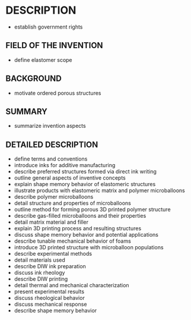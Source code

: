 # DESCRIPTION

- establish government rights

## FIELD OF THE INVENTION

- define elastomer scope

## BACKGROUND

- motivate ordered porous structures

## SUMMARY

- summarize invention aspects

## DETAILED DESCRIPTION

- define terms and conventions
- introduce inks for additive manufacturing
- describe preferred structures formed via direct ink writing
- outline general aspects of inventive concepts
- explain shape memory behavior of elastomeric structures
- illustrate products with elastomeric matrix and polymer microballoons
- describe polymer microballoons
- detail structure and properties of microballoons
- outline method for forming porous 3D printed polymer structure
- describe gas-filled microballoons and their properties
- detail matrix material and filler
- explain 3D printing process and resulting structures
- discuss shape memory behavior and potential applications
- describe tunable mechanical behavior of foams
- introduce 3D printed structure with microballoon populations
- describe experimental methods
- detail materials used
- describe DIW ink preparation
- discuss ink rheology
- describe DIW printing
- detail thermal and mechanical characterization
- present experimental results
- discuss rheological behavior
- discuss mechanical response
- describe shape memory behavior

